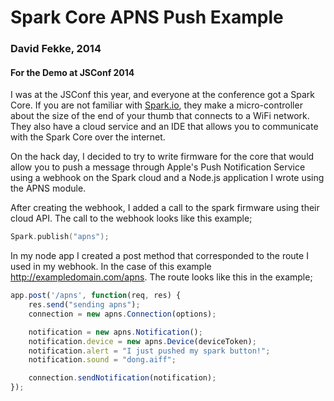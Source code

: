 # Spark Core APNS Push Example
### David Fekke, 2014
#### For the Demo at JSConf 2014

I was at the JSConf this year, and everyone at the conference got a Spark Core. If you are not familiar with [Spark.io](http://spark.io "Spark.io"), they make a micro-controller about the size of the end of your thumb that connects to a WiFi network. They also have a cloud service and an IDE that allows you to communicate with the Spark Core over the internet.

On the hack day, I decided to try to write firmware for the core that would allow you to push a message through Apple's Push Notification Service using a webhook on the Spark cloud and a Node.js application I wrote using the APNS module. 

After creating the webhook, I added a call to the spark firmware using their cloud API. The call to the webhook looks like this example;

```c
Spark.publish("apns"); 
```

In my node app I created a post method that corresponded to the route I used in my webhook. In the case of this example http://exampledomain.com/apns. The route looks like this in the example;

```javascript
app.post('/apns', function(req, res) {
	res.send("sending apns");
	connection = new apns.Connection(options);

	notification = new apns.Notification();
	notification.device = new apns.Device(deviceToken);
	notification.alert = "I just pushed my spark button!";
	notification.sound = "dong.aiff";

	connection.sendNotification(notification);
});
```

